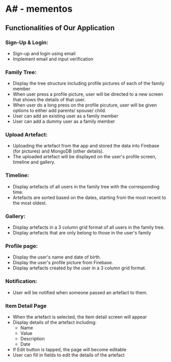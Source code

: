# A# - mementos

## Functionalities of Our Application

### Sign-Up & Login: 
- Sign-up and login using email 
- Implement email and input verification
  
### Family Tree:
- Display the tree structure including profile pictures of each of the family member
- When user press a profile picture, user will be directed to a new screen that shows the details of that user.
- When user do a long press on the profile picuture, user will be given options to either add parents/ spouse/ child. 
- User can add an existing user as a family member
- User can add a dummy user as a family member

### Upload Artefact:
- Uploading the artefact from the app and stored the data into Firebase (for pictures) and MongoDB (other details).
- The uploaded artefact will be displayed on the user's profile screen, timeline and gallery.

### Timeline:
- Display artefacts of all users in the family tree with the corresponding time. 
- Artefacts are sorted based on the dates, starting from the most recent to the most oldest.

### Gallery: 
- Display artefacts in a 3 column grid format of all users in the family tree.
- Display artefacts that are only belong to those in the user's family
   
### Profile page: 
- Display the user's name and date of birth.
- Display the user's profile picture from Firebase. 
- Display artefacts created by the user in a 3 column grid format.

### Notification:
- User will be notified when someone passed an artefact to them.

### Item Detail Page
- When the artefact is selected, the item detail screen will appear
- Display details of the artefact including:
    - Name
    - Value
    - Description
    - Date
- If Edit button is tapped, the page will become editable
- User can fill in fields to edit the details of the artefact